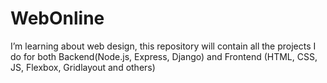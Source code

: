 # WebOnline
I’m learning about web design, this repository will contain all the projects I do for both Backend(Node.js, Express, Django) and Frontend (HTML, CSS, JS, Flexbox, Gridlayout and others)
